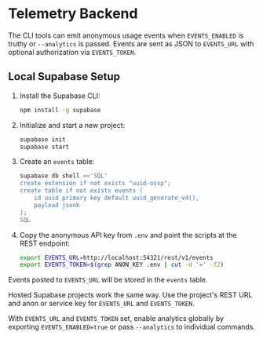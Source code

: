 # Telemetry Backend

The CLI tools can emit anonymous usage events when `EVENTS_ENABLED` is truthy or
`--analytics` is passed. Events are sent as JSON to `EVENTS_URL` with optional
authorization via `EVENTS_TOKEN`.

## Local Supabase Setup

1. Install the Supabase CLI:
   ```bash
   npm install -g supabase
   ```
2. Initialize and start a new project:
   ```bash
   supabase init
   supabase start
   ```
3. Create an `events` table:
   ```bash
   supabase db shell <<'SQL'
   create extension if not exists "uuid-ossp";
   create table if not exists events (
       id uuid primary key default uuid_generate_v4(),
       payload jsonb
   );
   SQL
   ```
4. Copy the anonymous API key from `.env` and point the scripts at the REST
   endpoint:
   ```bash
   export EVENTS_URL=http://localhost:54321/rest/v1/events
   export EVENTS_TOKEN=$(grep ANON_KEY .env | cut -d '=' -f2)
   ```

Events posted to `EVENTS_URL` will be stored in the `events` table.

Hosted Supabase projects work the same way. Use the project's REST URL and anon
or service key for `EVENTS_URL` and `EVENTS_TOKEN`.

With `EVENTS_URL` and `EVENTS_TOKEN` set, enable analytics globally by exporting
`EVENTS_ENABLED=true` or pass `--analytics` to individual commands.
